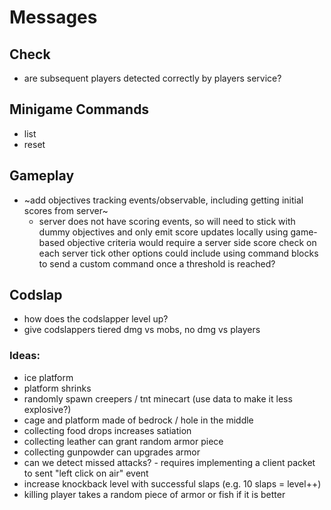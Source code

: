 # Messages

## Check
- are subsequent players detected correctly by players service?

## Minigame Commands
- list
- reset

## Gameplay
- ~add objectives tracking events/observable, including getting initial scores from server~
  - server does not have scoring events, so will need to stick with dummy objectives and only
    emit score updates locally
    using game-based objective criteria would require a server side score check on each server tick
    other options could include using command blocks to send a custom command once a threshold is reached?

## Codslap
 - how does the codslapper level up?
 - give codslappers tiered dmg vs mobs, no dmg vs players

### Ideas:
 - ice platform
 - platform shrinks
 - randomly spawn creepers / tnt minecart (use data to make it less explosive?)
 - cage and platform made of bedrock / hole in the middle
 - collecting food drops increases satiation
 - collecting leather can grant random armor piece
 - collecting gunpowder can upgrades armor
 - can we detect missed attacks? - requires implementing a client packet to sent "left click on air" event
 - increase knockback level with successful slaps (e.g. 10 slaps = level++)
 - killing player takes a random piece of armor or fish if it is better
